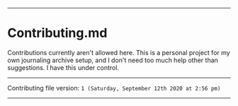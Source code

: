 
***

# Contributing.md

Contributions currently aren't allowed here. This is a personal project for my own journaling archive setup, and I don't need too much help other than suggestions. I have this under control.

***

Contributing file version: `1 (Saturday, September 12th 2020 at 2:56 pm)`

***
